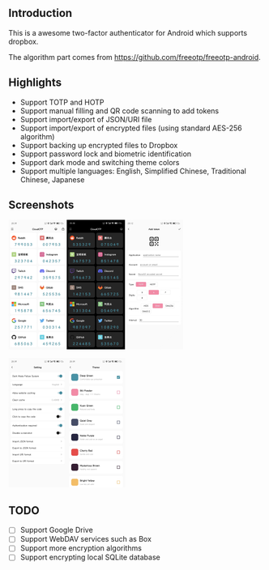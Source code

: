 ## Introduction

This is a awesome two-factor authenticator for Android which supports dropbox.

The algorithm part comes from https://github.com/freeotp/freeotp-android.

## Highlights

- Support TOTP and HOTP
- Support manual filling and QR code scanning to add tokens
- Support import/export of JSON/URI file
- Support import/export of encrypted files (using standard AES-256 algorithm)
- Support backing up encrypted files to Dropbox
- Support password lock and biometric identification
- Support dark mode and switching theme colors
- Support multiple languages: English, Simplified Chinese, Traditional Chinese, Japanese

## Screenshots

<img src="art/lightmode.jpg" alt="Light Mode" style="zoom: 25%;" /><img src="art/darkmode.jpg" alt="Dark Mode" style="zoom: 25%;" /><img src="art/addtoken.jpg" alt="Add Token" style="zoom: 25%;" />

<img src="art/setting.jpg" alt="Setting" style="zoom: 25%;" /><img src="art/theme.jpg" alt="Theme" style="zoom: 25%;" />

## TODO

- [ ] Support Google Drive
- [ ] Support WebDAV services such as Box
- [ ] Support more encryption algorithms
- [ ] Support encrypting local SQLite database